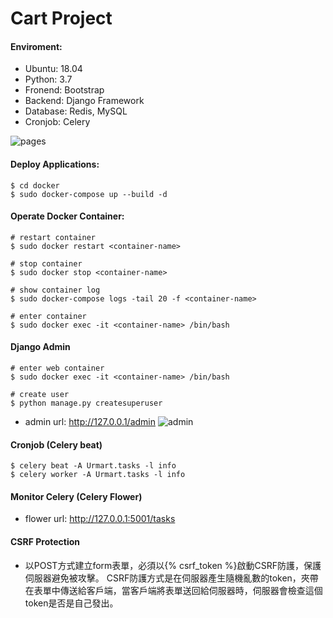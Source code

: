 #  Cart Project
#### Enviroment:
* Ubuntu: 18.04 
* Python: 3.7
* Fronend: Bootstrap
* Backend: Django Framework
* Database: Redis, MySQL
* Cronjob: Celery

![pages](https://img.onl/a1QWMG)

#### Deploy Applications:
```
$ cd docker
$ sudo docker-compose up --build -d
```

#### Operate Docker Container:
```
# restart container
$ sudo docker restart <container-name>

# stop container
$ sudo docker stop <container-name>

# show container log
$ sudo docker-compose logs -tail 20 -f <container-name>

# enter container
$ sudo docker exec -it <container-name> /bin/bash
```

#### Django Admin
```
# enter web container
$ sudo docker exec -it <container-name> /bin/bash

# create user
$ python manage.py createsuperuser
```

* admin url: http://127.0.0.1/admin
![admin](https://img.onl/1HvJZ6)


#### Cronjob (Celery beat)
```
$ celery beat -A Urmart.tasks -l info
$ celery worker -A Urmart.tasks -l info
```

#### Monitor Celery (Celery Flower)
* flower url: http://127.0.0.1:5001/tasks



#### CSRF Protection
* 以POST方式建立form表單，必須以{% csrf_token %}啟動CSRF防護，保護伺服器避免被攻擊。 CSRF防護方式是在伺服器產生隨機亂數的token，夾帶在表單中傳送給客戶端，當客戶端將表單送回給伺服器時，伺服器會檢查這個token是否是自己發出。
